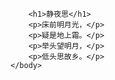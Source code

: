 <!DOCTYPE html>
<html>
	<head>
		<meta charset="utf-8">
		<title></title>
		<style type="text/css">
			body{
				background-image:url(img/4.jpg);
				background-size: 100% 100% ;
				height: 100%;
			}
			html{
				height: 100%;
			}
		</style>
	</head>
	<body>
	
		<h1>静夜思</h1>
		<p>床前明月光，</p>
		<p>疑是地上霜。</p>
		<p>举头望明月，</p>
		<p>低头思故乡。</p>
	</body>
</html>
